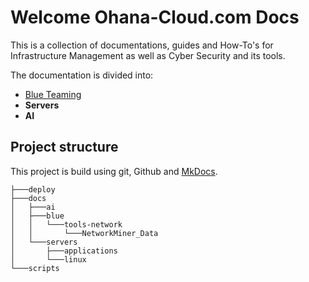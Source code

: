 # Welcome Ohana-Cloud.com Docs

This is a collection of documentations, guides and How-To's for Infrastructure Management as well as Cyber Security and its tools.

The documentation is divided into:

- [Blue Teaming](blue/blueteaming.md)
- **Servers**
- **AI**

## Project structure
This project is build using git, Github and [MkDocs](servers/applications/mkdocs_setup.md).


```console
├───deploy
├───docs
│   ├───ai
│   ├───blue
│   │   └───tools-network
│   │       └───NetworkMiner_Data
│   └───servers
│       ├───applications
│       └───linux
└───scripts
```

